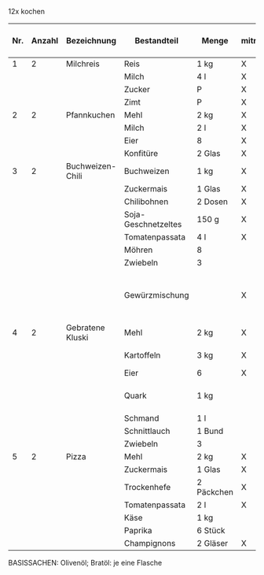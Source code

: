 12x kochen

| Nr. | Anzahl | Bezeichnung | Bestandteil | Menge | mitnehmen | vor-Ort-Kauf | Bemerkungen |
| --- | ------ | ----------- | ----------- | ----- | --------- | ------------ | ----------- |
| 1 | 2 | Milchreis | Reis | 1 kg | X |  |  |
|  |  |  | Milch | 4 l | X |  |  |
|  |  |  | Zucker | P | X |  |  |
|  |  |  | Zimt | P | X |  |  |
| 2 | 2 | Pfannkuchen | Mehl | 2 kg | X |  |  |
|  |  |  | Milch | 2 l | X |  |  |
|  |  |  | Eier | 8 | X |  |  |
|  |  |  | Konfitüre | 2 Glas | X |  | welche Früchte? |
| 3 | 2 | Buchweizen-Chili | Buchweizen | 1 kg | X |  |  |
|  |  |  | Zuckermais | 1 Glas | X |  |  |
|  |  |  | Chilibohnen | 2 Dosen | X |  |  |
|  |  |  | Soja-Geschnetzeltes | 150 g | X |  |  |
|  |  |  | Tomatenpassata | 4 l | X |  |  |
|  |  |  | Möhren | 8 |  | X |  |
|  |  |  | Zwiebeln | 3 |  | X |  |
|  |  |  | Gewürzmischung |  | X | | zu Hause vorbereiten und im Schraubgläschen mitnehmen |
| 4 | 2 | Gebratene Kluski | Mehl | 2 kg | X |  | eine Reibe mitnehmen! |
|  |  |  | Kartoffeln | 3 kg | X |  | am besten große Kartoffeln |
|  |  |  | Eier | 6 | X |  |  |
|  |  |  | Quark | 1 kg |  | X | Gibt es in Norwegen Quark? |
|  |  |  | Schmand | 1 l |  | X |  |
|  |  |  | Schnittlauch | 1 Bund |  | X |  |
|  |  |  | Zwiebeln | 3 |  | X |  |
| 5 | 2 | Pizza | Mehl | 2 kg | X |  |  |
|  |  |  | Zuckermais | 1 Glas | X |  |  |
|  |  |  | Trockenhefe | 2 Päckchen | X |  |  |
|  |  |  | Tomatenpassata | 2 l | X |  |  |
|  |  |  | Käse | 1 kg |  | X |  |
|  |  |  | Paprika | 6 Stück |  | X |  |
|  |  |  | Champignons | 2 Gläser | X |  |  |


BASISSACHEN:
Olivenöl; Bratöl: je eine Flasche
